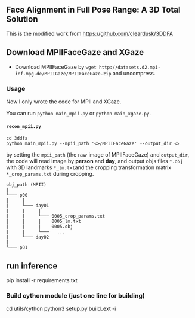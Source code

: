 ## Face Alignment in Full Pose Range: A 3D Total Solution

This is the modified work from https://github.com/cleardusk/3DDFA



## Download MPIIFaceGaze and XGaze 
- Download MPIIFaceGaze by `wget http://datasets.d2.mpi-inf.mpg.de/MPIIGaze/MPIIFaceGaze.zip` and uncompress.



### Usage
Now I only wrote the code for MPII and XGaze.

You can run `python main_mpii.py` or `python main_xgaze.py`.

#### `recon_mpii.py`
```
cd 3ddfa
python main_mpii.py --mpii_path '<>/MPIIFaceGaze' --output_dir <>
```
by setting the `mpii_path` (the raw image of MPIIFaceGaze) and `output_dir`, the code will read image by **person** and **day**, and output objs files `*.obj` with 3D landmarks `*_lm.txt`and the cropping transformation matrix `*_crop_params.txt` during cropping.


```
obj_path (MPII)
|
└─── p00
|     |      
|     └─── day01
|     |     |
|     |     └─── 0005_crop_params.txt
|     |     |    0005_lm.txt
|     |     |    0005.obj
|     |     └───   ... 
|     └─── day02
|     
└─── p01
```



## run inference

pip install -r requirements.txt

###  Build cython module (just one line for building)

cd utils/cython
python3 setup.py build_ext -i

